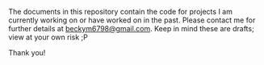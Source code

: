 The documents in this repository contain the code for projects I am currently working on or have worked on in the past. Please contact me for further details at beckym6798@gmail.com. Keep in mind these are drafts; view at your own risk ;P

Thank you!
